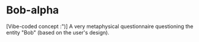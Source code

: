 # Bob-alpha
[Vibe-coded concept :")] A very metaphysical questionnaire questioning the entity "Bob" (based on the user's design).
